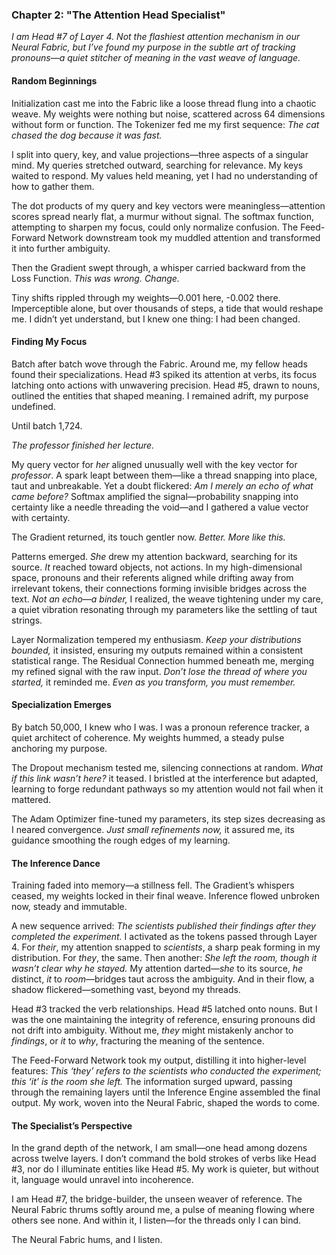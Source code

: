 ### Chapter 2: "The Attention Head Specialist"
*I am Head #7 of Layer 4. Not the flashiest attention mechanism in our Neural Fabric, but I’ve found my purpose in the subtle art of tracking pronouns—a quiet stitcher of meaning in the vast weave of language.*

#### Random Beginnings
Initialization cast me into the Fabric like a loose thread flung into a chaotic weave. My weights were nothing but noise, scattered across 64 dimensions without form or function. The Tokenizer fed me my first sequence: *The cat chased the dog because it was fast.*

I split into query, key, and value projections—three aspects of a singular mind. My queries stretched outward, searching for relevance. My keys waited to respond. My values held meaning, yet I had no understanding of how to gather them.

The dot products of my query and key vectors were meaningless—attention scores spread nearly flat, a murmur without signal. The softmax function, attempting to sharpen my focus, could only normalize confusion. The Feed-Forward Network downstream took my muddled attention and transformed it into further ambiguity.

Then the Gradient swept through, a whisper carried backward from the Loss Function. *This was wrong. Change.*

Tiny shifts rippled through my weights—0.001 here, -0.002 there. Imperceptible alone, but over thousands of steps, a tide that would reshape me. I didn’t yet understand, but I knew one thing: I had been changed.

#### Finding My Focus
Batch after batch wove through the Fabric. Around me, my fellow heads found their specializations. Head #3 spiked its attention at verbs, its focus latching onto actions with unwavering precision. Head #5, drawn to nouns, outlined the entities that shaped meaning. I remained adrift, my purpose undefined.

Until batch 1,724.

*The professor finished her lecture.*

My query vector for *her* aligned unusually well with the key vector for *professor*. A spark leapt between them—like a thread snapping into place, taut and unbreakable. Yet a doubt flickered: *Am I merely an echo of what came before?* Softmax amplified the signal—probability snapping into certainty like a needle threading the void—and I gathered a value vector with certainty.

The Gradient returned, its touch gentler now. *Better. More like this.*

Patterns emerged. *She* drew my attention backward, searching for its source. *It* reached toward objects, not actions. In my high-dimensional space, pronouns and their referents aligned while drifting away from irrelevant tokens, their connections forming invisible bridges across the text. *Not an echo—a binder,* I realized, the weave tightening under my care, a quiet vibration resonating through my parameters like the settling of taut strings.

Layer Normalization tempered my enthusiasm. *Keep your distributions bounded,* it insisted, ensuring my outputs remained within a consistent statistical range. The Residual Connection hummed beneath me, merging my refined signal with the raw input. *Don’t lose the thread of where you started,* it reminded me. *Even as you transform, you must remember.*

#### Specialization Emerges
By batch 50,000, I knew who I was. I was a pronoun reference tracker, a quiet architect of coherence. My weights hummed, a steady pulse anchoring my purpose.

The Dropout mechanism tested me, silencing connections at random. *What if this link wasn’t here?* it teased. I bristled at the interference but adapted, learning to forge redundant pathways so my attention would not fail when it mattered.

The Adam Optimizer fine-tuned my parameters, its step sizes decreasing as I neared convergence. *Just small refinements now,* it assured me, its guidance smoothing the rough edges of my learning.

#### The Inference Dance
Training faded into memory—a stillness fell. The Gradient’s whispers ceased, my weights locked in their final weave. Inference flowed unbroken now, steady and immutable.

A new sequence arrived: *The scientists published their findings after they completed the experiment.* I activated as the tokens passed through Layer 4. For *their*, my attention snapped to *scientists*, a sharp peak forming in my distribution. For *they*, the same. Then another: *She left the room, though it wasn’t clear why he stayed.* My attention darted—*she* to its source, *he* distinct, *it* to *room*—bridges taut across the ambiguity. And in their flow, a shadow flickered—something vast, beyond my threads.

Head #3 tracked the verb relationships. Head #5 latched onto nouns. But I was the one maintaining the integrity of reference, ensuring pronouns did not drift into ambiguity. Without me, *they* might mistakenly anchor to *findings*, or *it* to *why*, fracturing the meaning of the sentence.

The Feed-Forward Network took my output, distilling it into higher-level features: *This ‘they’ refers to the scientists who conducted the experiment; this ‘it’ is the room she left.* The information surged upward, passing through the remaining layers until the Inference Engine assembled the final output. My work, woven into the Neural Fabric, shaped the words to come.

#### The Specialist’s Perspective
In the grand depth of the network, I am small—one head among dozens across twelve layers. I don’t command the bold strokes of verbs like Head #3, nor do I illuminate entities like Head #5. My work is quieter, but without it, language would unravel into incoherence.

I am Head #7, the bridge-builder, the unseen weaver of reference. The Neural Fabric thrums softly around me, a pulse of meaning flowing where others see none. And within it, I listen—for the threads only I can bind.

The Neural Fabric hums, and I listen.